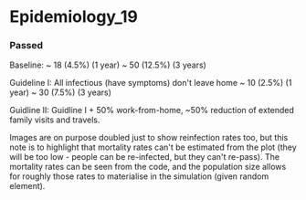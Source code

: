 # Epidemiology_19


### Passed
Baseline: 
~ 18 (4.5%) (1 year)
~ 50 (12.5%) (3 years)

Guideline I: All infectious (have symptoms) don't leave home
~ 10 (2.5%) (1 year)
~ 30 (7.5%) (3 years)

Guidline II: Guidline I + 50% work-from-home, ~50% reduction of extended family visits and travels.


Images are on purpose doubled just to show reinfection rates too, but this note is to highlight that mortality rates can't be estimated from the plot (they will be too low - people can be re-infected, but they can't re-pass). The mortality rates can be seen from the code, and the population size allows for roughly those rates to materialise in the simulation (given random element).
